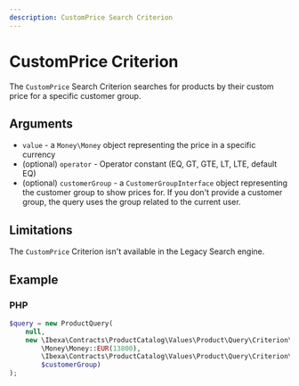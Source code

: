 ```yaml
---
description: CustomPrice Search Criterion
---
```


# CustomPrice Criterion

The `CustomPrice` Search Criterion searches for products by their custom price for a specific customer group.

## Arguments

- `value` - a `Money\Money` object representing the price in a specific currency
- (optional) `operator` - Operator constant (EQ, GT, GTE, LT, LTE, default EQ)
- (optional) `customerGroup` - a `CustomerGroupInterface` object representing the customer group to show prices for.
If you don't provide a customer group, the query uses the group related to the current user.

## Limitations

The `CustomPrice` Criterion isn't available in the Legacy Search engine.

## Example

### PHP

``` php
$query = new ProductQuery(
    null,
    new \Ibexa\Contracts\ProductCatalog\Values\Product\Query\Criterion\CustomPrice(
        \Money\Money::EUR(13800),
        \Ibexa\Contracts\ProductCatalog\Values\Product\Query\Criterion\Operator::GTE,
        $customerGroup)
);
```
